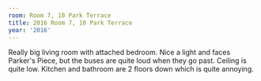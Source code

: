 ```yaml
---
room: Room 7, 10 Park Terrace
title: 2016 Room 7, 10 Park Terrace
year: '2016'
---
```


Really big living room with attached bedroom. Nice a light and faces Parker's Piece, but the buses are quite loud when they go past. Ceiling is quite low. Kitchen and bathroom are 2 floors down which is quite annoying.